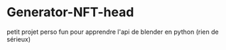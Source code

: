 # Generator-NFT-head
petit projet perso fun pour apprendre l'api de blender en python (rien de sérieux)
